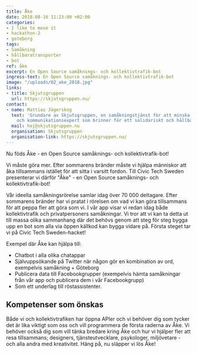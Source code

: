 ```yaml
---
title: Åke
date: 2018-08-16 11:23:00 +02:00
categories:
- I like to move it
- hackathon-2
- goteborg
tags:
- Samåkning
- hållbaratransporter
- bot
ref: åke
excerpt: En Open Source samåknings- och kollektivtrafik-bot
ingress-text: En Open Source samåknings- och kollektivtrafik-bot
image: "/uploads/02_ake_2018.jpg"
links:
- title: Skjutsgruppen
  url: https://skjutsgruppen.nu/
contact:
- name: Mattias Jägerskog
  text: 'Grundare av Skjutsgruppen, en samåkningstjänst för att minska ensambilismen
    och kommunikationsexpert som brinner för ett solidariskt och hållbart samhälle. '
  mail: hej@skjutsgruppen.nu
  organisation: Skjutsgruppen
  organisation-link: https://skjutsgruppen.nu/
---
```


Nu föds Åke - en Open Source samåknings- och kollektivtrafik-bot!

Vi måste göra mer. Efter sommarens bränder måste vi hjälpa människor att åka tillsammans istället för att sitta i varsitt fordon. Till Civic Tech Sweden presenterar vi därför "Åke"  - en Open Source samåknings- och kollektivtrafik-bot!

Vår ideella samåkningsrörelse samlar idag över 70 000 deltagare. Efter sommarens bränder har vi pratat i rörelsen om vad vi kan göra tillsammans för att peppa fler att göra som vi. I vår app visar vi redan idag både kollektivtrafik och privatpersoners samåkningar. Vi tror att vi kan ta detta ut till massa olika sammanhang där det behövs genom att steg för steg bygga upp en bot som alla via öppen källkod kan bygga vidare på. Första steget tar vi på Civic Tech Sweden-hacket!

Exempel där Åke kan hjälpa till:
- Chatbot i alla olika chatappar
- Självuppsökande på Twitter när någon gör en kombination av ord, exempelvis samåkning + Göteborg
- Publicera data till Facebookgrupper (exempelvis hämta samåkningar från vår app och publicera dem i vår Facebookgrupp)
- Som ett underlag till röstassistenter.

## Kompetenser som önskas
Både vi och kollektivtrafiken har öppna APIer och vi behöver dig som tycker det är lika viktigt som oss och vill programmera de första raderna av Åke. Vi behöver också dig som vill tänka bredare kring Åke och hur vi hjälper fler att resa tillsammans; designers, tjänsteutvecklare, psykologer, miljövetare - och alla andra med kreativitet. Häng på, nu släpper vi lös Åke!
